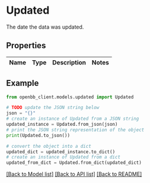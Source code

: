 # Updated

The date the data was updated.

## Properties

Name | Type | Description | Notes
------------ | ------------- | ------------- | -------------

## Example

```python
from openbb_client.models.updated import Updated

# TODO update the JSON string below
json = "{}"
# create an instance of Updated from a JSON string
updated_instance = Updated.from_json(json)
# print the JSON string representation of the object
print(Updated.to_json())

# convert the object into a dict
updated_dict = updated_instance.to_dict()
# create an instance of Updated from a dict
updated_from_dict = Updated.from_dict(updated_dict)
```
[[Back to Model list]](../README.md#documentation-for-models) [[Back to API list]](../README.md#documentation-for-api-endpoints) [[Back to README]](../README.md)


